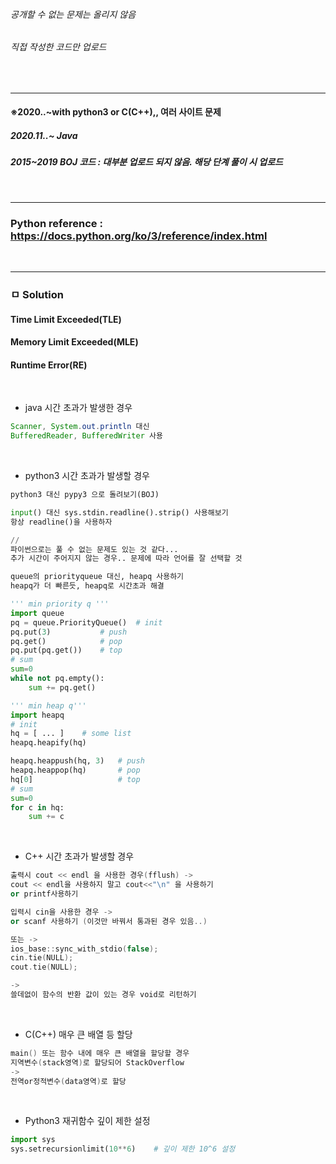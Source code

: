 ###### *공개할 수 없는 문제는 올리지 않음*
###### *직접 작성한 코드만 업로드*
<br>

---
#### ※2020..~with python3 or C(C++),, 여러 사이트 문제
##### *2020.11..~ Java*
##### *2015~2019 BOJ 코드 : 대부분 업로드 되지 않음. 해당 단계 풀이 시 업로드*
<br>

*************************************************************************
### Python reference : https://docs.python.org/ko/3/reference/index.html
<br>

*************************************************************************
### ㅁ Solution
#### Time Limit Exceeded(TLE)
#### Memory Limit Exceeded(MLE)
#### Runtime Error(RE)

<br>

* java 시간 초과가 발생한 경우
```java
Scanner, System.out.println 대신
BufferedReader, BufferedWriter 사용
```

<br>

* python3 시간 초과가 발생할 경우
```py
python3 대신 pypy3 으로 돌려보기(BOJ)

input() 대신 sys.stdin.readline().strip() 사용해보기
항상 readline()을 사용하자

//
파이썬으로는 풀 수 없는 문제도 있는 것 같다...
추가 시간이 주어지지 않는 경우.. 문제에 따라 언어를 잘 선택할 것
```
```py
queue의 priorityqueue 대신, heapq 사용하기
heapq가 더 빠른듯, heapq로 시간초과 해결

''' min priority q '''
import queue
pq = queue.PriorityQueue()  # init
pq.put(3)           # push
pq.get()            # pop
pq.put(pq.get())    # top
# sum
sum=0
while not pq.empty():
    sum += pq.get()

''' min heap q'''
import heapq
# init
hq = [ ... ]    # some list
heapq.heapify(hq)

heapq.heappush(hq, 3)   # push
heapq.heappop(hq)       # pop
hq[0]                   # top
# sum
sum=0
for c in hq:
    sum += c

```
<br>

* C++ 시간 초과가 발생할 경우
```cpp
출력시 cout << endl 을 사용한 경우(fflush) ->
cout << endl을 사용하지 말고 cout<<"\n" 을 사용하기
or printf사용하기

입력시 cin을 사용한 경우 ->
or scanf 사용하기 (이것만 바꿔서 통과된 경우 있음..)

또는 ->
ios_base::sync_with_stdio(false);
cin.tie(NULL);
cout.tie(NULL);

->
쓸데없이 함수의 반환 값이 있는 경우 void로 리턴하기
```
<br>

* C(C++) 매우 큰 배열 등 할당
```cpp
main() 또는 함수 내에 매우 큰 배열을 할당할 경우
지역변수(stack영역)로 할당되어 StackOverflow
->
전역or정적변수(data영역)로 할당
```
<br>

* Python3 재귀함수 깊이 제한 설정
```py
import sys
sys.setrecursionlimit(10**6)    # 깊이 제한 10^6 설정
```

